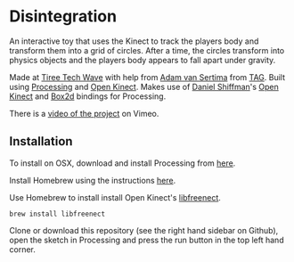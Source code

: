 Disintegration
==============

An interactive toy that uses the Kinect to track the players body and transform them into a grid of circles.  After a time, the circles transform into physics objects and the players body appears to fall apart under gravity.  

Made at [Tiree Tech Wave](http://tireetechwave.org/) with help from [Adam van Sertima](http://tag.hexagram.ca/people/adam-van-sertima/) from [TAG](http://tag.hexagram.ca/).  Built using [Processing](http://www.processing.org) and [Open Kinect](http://openkinect.org/wiki/Main_Page).  Makes use of [Daniel Shiffman](http://shiffman.net/)'s [Open Kinect](http://shiffman.net/p5/kinect/) and [Box2d](https://github.com/shiffman/Box2D-for-Processing) bindings for Processing.

There is a [video of the project](https://vimeo.com/110350416) on Vimeo.

Installation
------------
To install on OSX, download and install Processing from [here](https://processing.org/download/).

Install Homebrew using the instructions [here](http://brew.sh/).

Use Homebrew to install install Open Kinect's [libfreenect](https://github.com/OpenKinect/libfreenect).

```
brew install libfreenect
```
Clone or download this repository (see the right hand sidebar on Github), open the sketch in Processing and press the run button in the top left hand corner.